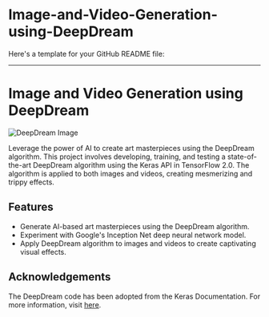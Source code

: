 # Image-and-Video-Generation-using-DeepDream

Here's a template for your GitHub README file:

---

# Image and Video Generation using DeepDream

![DeepDream Image](deepdream_image.jpg)

Leverage the power of AI to create art masterpieces using the DeepDream algorithm. This project involves developing, training, and testing a state-of-the-art DeepDream algorithm using the Keras API in TensorFlow 2.0. The algorithm is applied to both images and videos, creating mesmerizing and trippy effects.

## Features

- Generate AI-based art masterpieces using the DeepDream algorithm.
- Experiment with Google's Inception Net deep neural network model.
- Apply DeepDream algorithm to images and videos to create captivating visual effects.

## Acknowledgements

The DeepDream code has been adopted from the Keras Documentation. For more information, visit [here](https://www.tensorflow.org/tutorials/generative/deepdream).
